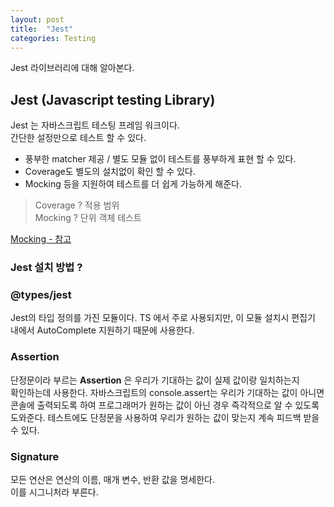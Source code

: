 ```yaml
---
layout: post
title:  "Jest"
categories: Testing
---
```

Jest 라이브러리에 대해 알아본다.

## Jest (Javascript testing Library)

Jest 는 자바스크립트 테스팅 프레임 워크이다.  
간단한 설정만으로 테스트 할 수 있다.  
- 풍부한 matcher 제공 / 별도 모듈 없이 테스트를 풍부하게 표현 할 수 있다.
- Coverage도 별도의 설치없이 확인 할 수 있다.
- Mocking 등을 지원하여 테스트를 더 쉽게 가능하게 해준다.

> Coverage ? 적용 범위   
Mocking ? 단위 객체 테스트

[Mocking - 참고](https://www.crocus.co.kr/1555)

### **Jest 설치 방법 ?**

### **@types/jest**

Jest의 타입 정의를 가진 모듈이다.
TS 에서 주로 사용되지만, 이 모듈 설치시 편집기 내에서 AutoComplete 지원하기 때문에 사용한다.

### **Assertion**

단정문이라 부르는 **Assertion** 은 우리가 기대하는 값이 실제 값이랑 일치하는지  
확인하는데 사용한다. 자바스크립트의 console.assert는 우리가 기대하는 값이 아니면  
콘솔에 출력되도록 하여 프로그래머가 원하는 값이 아닌 경우 즉각적으로 알 수 있도록  
도와준다. 테스트에도 단정문을 사용하여 우리가 원하는 값이 맞는지 계속 피드백 받을 수 있다.  

### **Signature**

모든 연산은 연산의 이름, 매개 변수, 반환 값을 명세한다.  
이를 시그니처라 부른다.